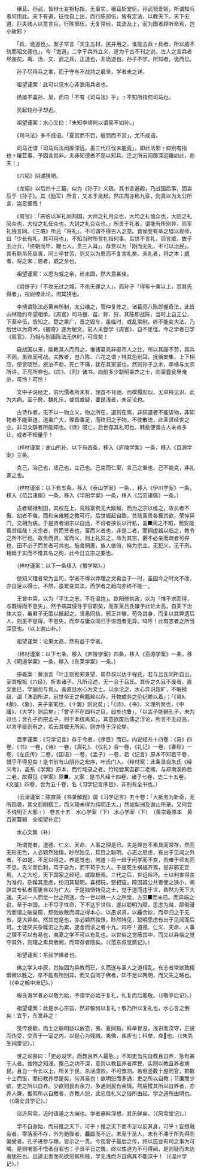 <!-- { "loadSidebar": true } -->
　　穰苴、孙武，皆辩士妄相标指，无事实。穰苴斩宠臣，孙武戮爱姬，所谓知兵者何用此。天下有道，征伐自上出，而行陈部伍，皆有定法，以教天下。天下无道，匹夫贱人以意言兵，行陈部伍，无复常经，其流及上，而为国者顾听命焉，岂小故邪﹖

　　「兵，诡道也」。案子罕言「天生五材，民并用之，谁能去兵﹖兵者，所以威不轨而昭文德也」，今「诡道」二字于兵外立义，遂为千古不刊之说。古人之言兵者尽废矣。禹、汤、文、武之兵，正道也，非诡道也。孙子不学，所知者，诡而已。

　　孙子尽用兵之害，而于守与不战持之最坚，学者未之详。

　　祖望谨案：此可以见水心非浪用兵者也。

　　扬雄不喜孙、吴，而曰「不有《司马法》乎」﹖不知所指何司马也。

　　吴起较孙子却近。

　　祖望谨案：水心又曰：「未知李靖何以谓吴不如孙。」

　　《司马法》多不成语。「夏赏而不罚，殷罚而不赏」，尤不成语。

　　司马迁谓「司马兵法闳廓深远，虽三代征伐未能竟」，即此法邪﹖抑别有指也﹖穰苴事，予固言其非。夫非知德者不足以知兵，迁之所云闳廓深远纔如此，悲夫！」

　　《六韬》阴谲狭陋。

　　《龙韬》以后四十三篇，似为《孙子》义疏。其书言避殿，乃战国后事，固当后于《孙子》。其《励军）所言，又本于吴起。然庄周亦称九征，则真以为太公所言，岂足据哉！

　　《周官》：「宗伯以军礼同邦国，大师之礼用众也，大均之礼恤众也，大田之礼简众也，大役之礼任众也，大封之礼合众也。」所贵于礼者，谓能有所别异，而军礼独言同。《三略》所云「将礼」，不可谓不得古人之意。晋侯登有莘之墟以观师，曰「少长有礼，其可用也」，不知当时所言礼指何事。后世不言礼，而言威，故子玉治兵，「终朝而毕，鞭七人，贯三人耳」，荐贾以为「刚而无礼，不可以治民」。其有能吊死哀丧，同士卒甘苦，则又以为恩而不复言礼矣。夫礼者，将之本；威者，将之末；恩者，威之余也。

　　祖望谨案：以恩为威之余，尚未圆，然大意甚佳。

　　《尉缭子》「不攻无过之城，不杀无罪之人」，而孙子「得车十乘以上，赏其先得者」，视尉缭此论，何其狭也。

　　李靖谓陈法必黄帝所制，太公缮之，管仲复修之，诸葛亮八陈即握奇法，此皆山林隐约夸望相承。《周官》司马搜、苗、狝、狩，其陈即战陈，当时上自王公，下至卒伍，皆知之。楚之乘广，晋之毁车，虽临时，或乱常制，终不能变大法，乃后世以为奇术。《握奇》遂为秘文。前人未尝学《周官》，自不足怪。今之学者已学《周官》，乃相与别画陈法无休时，可叹矣！

　　自战国以来，能教其人而用之，惟诸葛亮非驱市人之比，所以其国不劳，其兵不困，虽败而可战。夫教者，岂八陈、六花之谓﹖特其色别耳。抚循安集，上下相应，使皆晓然，旅泊不悲，死亡不痛，犹在其家室也。然则孙子之术，李靖与太宗所讲，正亮所弃也。《庄》、《列》诸书，向前多少聪明豪杰之士，向渠虀瓮里淹杀，可怜！可怜！

　　文中子说经史，前代儒者所未有，理虽不背驰，而模榻形似，无卓特见识，此为大病。至于房、魏礼乐，或信或疑，要是浅者，未足论也。

　　古诗作者，无不以一物立义，物之所在，道则在焉，非知道者不能该物，非知物者不能至道，道虽广大，理备事足，而终归之于物，不使散流，此圣贤经世之业，非习文辞者所能知也。《诗》既亡，后世存其礼可也。韩愈便谓古人未肯多让，或者不知量乎！

　　（梓材谨案：谢山所补，以下有四条，移入《庐陵学案》一条，移入《百源学案》三条。

　　克己，治己也，成己也，立己也。己克而仁至，言己之重也，己不能克，非礼害之也。

　　（梓材谨案：以下有五条，移入《泰山学案》一条，，移入《伊川学案》一条，移入《范吕诸儒》一条，移入《华阳学案》一条，移入《吕范诸儒》一条。）

　　古者赋禄制田，其权在上，贫贱富贵无大踰越，而为之宗以维之，故长者不傲，幼者不侮，而和亲雍睦之教可行。后世崛起自致，贫贱富贵各极其欲，荣悴异门，交相为病，于是贤者谢宗以自远，不肖者挟长以行私，盖■阋之不暇，而安能善其俗哉！夫宗者，贵而贤者也，富而义者也，非是二者，而拥虚器以临之，教令之所不行也。故贵而贤，富而义，则上礼异之，命为其宗，爵不必亲而疏者可畀也，田不必子而贫者可共也。施舍赒惠，族人依倚，特为宗主，无犯义，无干刑，相趋于实而不惟其名之徇，此今日立宗之要也。

　　（梓材谨案：以下一条移入《蜀学略》。）

　　使知义理者常为主司，学者不得以悖理之文希合于一时，虽因今之时文不改，亦自足以得士。不然，虽累变其法，而学者之趋向亦终不能一。

　　王曾中第，以为「平生之志，不在温饱」。欧阳修执政，以为「惟不求而得，与既得而不患失」，然予病其侵寻于官职矣，而东莱吕氏嫌予此论太高，自天下治体大变，虽君子无策以振起之。贤愚同轨，邪正并辙，苟免其身，而复以其弊遗后人，则虽不思得，不患失，而卒与庸众同归于温饱者无异。呜呼！此有志者之所当深思也。（以上谢山补。）

　　祖望谨案：论果太高，然有益于学者。

　　（梓材谨案：以下七条，移入《庐陵学案》四条，移入《百源学案》一条，移入《明道学案》一条，移入《东莱学案》一条。）

　　宗羲案：黄溍言「叶正则推郑景望、周恭叔以达于程氏，若与吕氏同所自出。至其根柢《六经》，折衷诸子，凡所论述，无一合于吕氏。其传之久且不废者，直文而已，学固勿与焉」。盖直目水心为文士。以余论之，水心异识超旷，不暇梯级，谓「洙泗所讲，前世帝王之典籍赖以存，开物成务之伦纪赖以着」；「《易》、《彖》、《象》，夫子亲笔也，《十翼》则讹矣」；「《诗》、《书》，义理所聚也，《中庸》、《大学》则后矣」；「曾子不在四科之目，曰参也鲁」，「以孟子能嗣孔子，未为过也；舍孔子而宗孟子，则于本统离矣」。其意欲废后儒之浮论，所言不无过高，以言乎疵则有之，若云其概无所闻，则亦堕于浮论矣。

　　百家谨案：《习学记言》存于今者，《序目》而已。内说经共十四卷：《易》四卷，《书》一卷，《诗》一卷，《周礼》、《仪礼》合一卷，《礼记》一卷，《春秋》一卷，《左氏传》二卷，《国语》一卷，《孟子》一卷，若《记言》原本不知若干卷，惜乎不得见矣！是书前有山阴孙之宏序，叶氏门人。（梓材案：此条录自朱氏《经义考》，盖系《学案》原本，而竹垞录之者。竹垞尝寓吾郡二老阁，与郑南溪称后二老，故得见《学案》原■。又案：是书凡经十四卷，诸子七卷，史二十五卷，《文鉴》四卷，合为五十卷，名《习学记言序目》，非别有全书也。）

　　（云濠谨案：陈直斋《书录解题》谓《习学记言》五十卷：「大抵务为新奇，无所蹈袭，其文刻削精工，而义理未得为纯明正大。」然如梨洲及谢山所录，又何尝不纯明正大邪﹖） 
 卷五十五　水心学案（下）
水心学案（下）　（黄宗羲原本　黄百家纂辑　全祖望补定）

　　水心文集（补）

　　所谓觉者，道德、仁义、天命、人事之理是已。夫是理岂不素具而常存，然而无形无色，人必颖然独悟，眇然独见，耳目之聪明，心志之思虑，有出于见闻之外者，不如是，不足以得之。养是觉也，何道﹖将一趋于问学而不变，责难于师友而不息，先义而后利，笃于自为，而不苟于为人。于是死生祸福齐焉，是非邪正定焉，人之大伦，天下国家之经纪，咸取极焉。三代之后，世远俗坏。士以利害得丧为准的，杂糅其思虑，纷汩其聪明，喜相玩，怒相寇，障固其公共者使之狭小，阐辟其专私者而更自以为广大。于是独悟特见之士，觉于道而违于世，昏然为天下大迷。夫以一人而觉一世之所迷，合一世以咻一人之所觉，方交■而未已。而异端之说，至于中国，上不尽乎性命，下不达乎世俗，遂以聪明为障，思虑为贼，颠倒漫污而谓之破巢窟，颓弛放散而谓之得本心，以愚求真，以麤合妙，而卒归之于无有，是大异矣。然其觉是也，亦必颖然独悟，眇然特见，聪明思虑有出于见闻而后可。士徒厌夫杂糅汩之为累，遂舍而求之者十九。呜呼！道德、仁义、天命、人事之理不可以有易也，夷夏之学不可以有乱也。以世俗之觉蔽其中，而又以异端之觉夺其外，则理之素具者阙，而常存者隐矣。（《范东叔觉斋记》。）

　　祖望谨案：东叔学佛者也。

　　佛之学入中原，其始固为异教而已，久而遂与圣人之道相乱。有志者常欲致精索微以胜之，卒不能有所别异，而又自同于佛者，知不足以两明，而又失之略也。（《李之翰中洲记》。）

　　程氏诲学者必以敬为始，予谓学必始于复礼，礼复而后能敬。（《敬亭后记》。）

　　祖望谨案：此是水心宗旨，然非敬何以复礼﹖敬乃所以复礼也，水心言之倒矣！宜乎，东发非之！

　　笺传衰歇，而士之聪明益以放恣，夷、夏同指，科举冒没，浅识而深守，正说而伪受，交背于一室之内，以是心为残贼。夷佛，疾疢也；科举，痒也。（《朱先生祠堂记》。）

　　世之论尝曰：「吏必设学，而教且养人最急。」不知吏当先自教且自养，急有甚于人者。烛物之知浅，察己之功不深，意则以教且养者厚民，实则以教且养者病民。且自一令长以上，所关于民，杀活成败，不可豫测。若但竖数十屋而官，群数十士而饭，而曰教养尽是矣，何其易也！故明恕而多通，吏之所以自教；节廉而少欲，吏之所以自养。少欲则民有余力，多通则民有余情。然后推其所以自养者，亦养人廉，推其所以自教者，亦教人恕，此忠信礼义之俗所由起，学之道所由明也。（《瑞安县学记》。）

　　浴沂风雩，近时语道之大端也。学者悬料浮想，其乐鲜矣。（《风雩堂记》。）

　　学不自身始，而曰推之天下，可乎﹖推之天下而不足以反其身，可乎﹖妄想融会者，零落而不存，外为驰骤者，麤鄙而不近。未至于圣人，未有不滞于所先得而偏受者。孔子进参与赐，皆示之一贯。今观曾子最后之传，终以笾豆有司之事为可略，是则唯而不悟者自若也；子贡平日之愧，终以性道为不可得闻，是则疑而未达者犹在也。且道无贵而苟欲忽其所贱，学无浅而方自病其不能深乎！（《温州学记》。）

